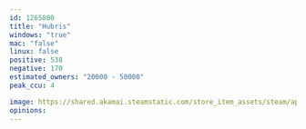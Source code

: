 ```yaml
---
id: 1265800
title: "Hubris"
windows: "true"
mac: "false"
linux: false
positive: 538
negative: 170
estimated_owners: "20000 - 50000"
peak_ccu: 4

image: https://shared.akamai.steamstatic.com/store_item_assets/steam/apps/1265800/header.jpg?t=1708101058
opinions:
---
```

